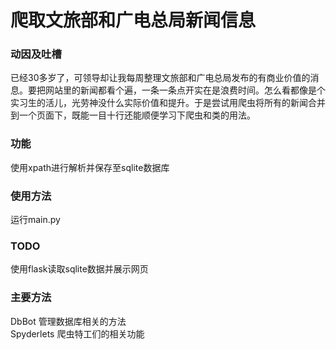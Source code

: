 # 爬取文旅部和广电总局新闻信息
### 动因及吐槽
已经30多岁了，可领导却让我每周整理文旅部和广电总局发布的有商业价值的消息。要把网站里的新闻都看个遍，一条一条点开实在是浪费时间。怎么看都像是个实习生的活儿，光劳神没什么实际价值和提升。于是尝试用爬虫将所有的新闻合并到一个页面下，既能一目十行还能顺便学习下爬虫和类的用法。
### 功能

使用xpath进行解析并保存至sqlite数据库
### 使用方法
运行main.py
### TODO
使用flask读取sqlite数据并展示网页
### 主要方法
DbBot 管理数据库相关的方法\
Spyderlets 爬虫特工们的相关功能



